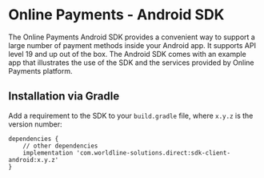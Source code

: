 Online Payments - Android SDK
=======================

The Online Payments Android SDK provides a convenient way to support a large number of payment methods inside your Android app.
It supports API level 19 and up out of the box.
The Android SDK comes with an example app that illustrates the use of the SDK and the services provided by Online Payments platform.

Installation via Gradle
------------

Add a requirement to the SDK to your `build.gradle` file, where `x.y.z` is the version number:

    dependencies {
        // other dependencies
        implementation 'com.worldline-solutions.direct:sdk-client-android:x.y.z'
    }
